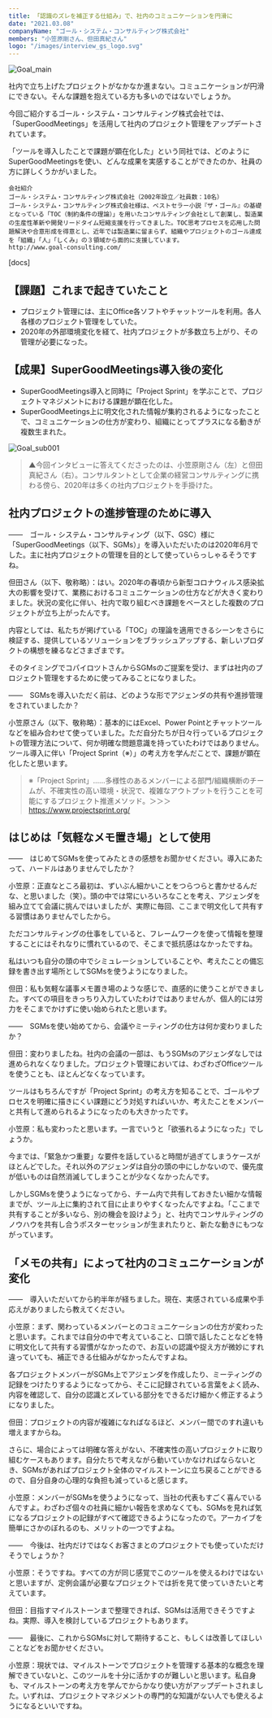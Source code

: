 ```yaml
---
title: 「認識のズレを補正する仕組み」で、社内のコミュニケーションを円滑に
date: "2021.03.08"
companyName: "ゴール・システム・コンサルティング株式会社"
members: "小笠原剛さん、但田真紀さん"
logo: "/images/interview_gs_logo.svg"
---
```

![Goal_main](https://github.com/uniba/super-good-meetings-portal/assets/77031650/d97aabbe-be66-4926-9722-f4fb136dbbc1)

社内で立ち上げたプロジェクトがなかなか進まない。コミュニケーションが円滑にできない。そんな課題を抱えている方も多いのではないでしょうか。

今回ご紹介するゴール・システム・コンサルティング株式会社では、「SuperGoodMeetings」を活用して社内のプロジェクト管理をアップデートされています。

「ツールを導入したことで課題が顕在化した」という同社では、どのようにSuperGoodMeetingsを使い、どんな成果を実感することができたのか、社員の方に詳しくうかがいました。

```
会社紹介
ゴール・システム・コンサルティング株式会社（2002年設立／社員数：10名）
ゴール・システム・コンサルティング株式会社様は、ベストセラー小説『ザ・ゴール』の基礎となっている「TOC（制約条件の理論）」を用いたコンサルティング会社として創業し、製造業の生産性革新や開発リードタイム短縮支援を行ってきました。TOC思考プロセスを応用した問題解決や合意形成を得意とし、近年では製造業に留まらず、組織やプロジェクトのゴール達成を「組織」「人」「しくみ」の３領域から面的に支援しています。
http://www.goal-consulting.com/
```

[docs]

## 【課題】これまで起きていたこと
- プロジェクト管理には、主にOffice各ソフトやチャットツールを利用。各人各様のプロジェクト管理をしていた。
- 2020年の外部環境変化を経て、社内プロジェクトが多数立ち上がり、その管理が必要になった。

## 【成果】SuperGoodMeetings導入後の変化
- SuperGoodMeetings導入と同時に「Project Sprint」を学ぶことで、プロジェクトマネジメントにおける課題が顕在化した。
- SuperGoodMeetings上に明文化された情報が集約されるようになったことで、コミュニケーションの仕方が変わり、組織にとってプラスになる動きが複数生まれた。


![Goal_sub001](https://github.com/uniba/super-good-meetings-portal/assets/77031650/cfbbbf95-fdc4-4c3d-bc5e-16448ce5889c)

> ▲今回インタビューに答えてくださったのは、小笠原剛さん（左）と但田真紀さん（右）。コンサルタントとして企業の経営コンサルティングに携わる傍ら、2020年は多くの社内プロジェクトを手掛けた。

## 社内プロジェクトの進捗管理のために導入
——　ゴール・システム・コンサルティング（以下、GSC）様に「SuperGoodMeetings（以下、SGMs）」を導入いただいたのは2020年6月でした。主に社内プロジェクトの管理を目的として使っていらっしゃるそうですね。

但田さん（以下、敬称略）：はい。2020年の春頃から新型コロナウィルス感染拡大の影響を受けて、業務におけるコミュニケーションの仕方などが大きく変わりました。状況の変化に伴い、社内で取り組むべき課題をベースとした複数のプロジェクトが立ち上がったんです。

内容としては、私たちが掲げている「TOC」の理論を適用できるシーンをさらに検証する、提供しているソリューションをブラッシュアップする、新しいプロダクトの構想を練るなどさまざまです。

そのタイミングでコパイロツトさんからSGMsのご提案を受け、まずは社内のプロジェクト管理をするために使ってみることになりました。

——　SGMsを導入いただく前は、どのような形でアジェンダの共有や進捗管理をされていましたか？

小笠原さん（以下、敬称略）：基本的にはExcel、Power Pointとチャットツールなどを組み合わせて使っていました。ただ自分たちが日々行っているプロジェクトの管理方法について、何か明確な問題意識を持っていたわけではありません。ツール導入に伴い「Project Sprint（※）」の考え方を学んだことで、課題が顕在化したと思います。

> ※「Project Sprint」……多様性のあるメンバーによる部門/組織横断のチームが、不確実性の高い環境・状況で、複雑なアウトプットを行うことを可能にするプロジェクト推進メソッド。＞＞＞https://www.projectsprint.org/

## はじめは「気軽なメモ置き場」として使用
——　はじめてSGMsを使ってみたときの感想をお聞かせください。導入にあたって、ハードルはありませんでしたか？

小笠原：正直なところ最初は、ずいぶん細かいことをつらつらと書かせるんだな、と思いました（笑）。頭の中では常にいろいろなことを考え、アジェンダを組み立てて会議に挑んではいましたが、実際に毎回、ここまで明文化して共有する習慣はありませんでしたから。

ただコンサルティングの仕事をしていると、フレームワークを使って情報を整理することにはそれなりに慣れているので、そこまで抵抗感はなかったですね。

私はいつも自分の頭の中でシミュレーションしていることや、考えたことの備忘録を書き出す場所としてSGMsを使うようになりました。

但田：私も気軽な議事メモ置き場のような感じで、直感的に使うことができました。すべての項目をきっちり入力していたわけではありませんが、個人的には労力をそこまでかけずに使い始められたと思います。

——　SGMsを使い始めてから、会議やミーティングの仕方は何か変わりましたか？

但田：変わりましたね。社内の会議の一部は、もうSGMsのアジェンダなしでは進められなくなりました。プロジェクト管理においては、わざわざOfficeツールを使うことも、ほとんどなくなっています。

ツールはもちろんですが「Project Sprint」の考え方を知ることで、ゴールやプロセスを明確に描きにくい課題にどう対処すればいいか、考えたことをメンバーと共有して進められるようになったのも大きかったです。

小笠原：私も変わったと思います。一言でいうと「欲張れるようになった」でしょうか。

今までは、「緊急かつ重要」な要件を話していると時間が過ぎてしまうケースがほとんどでした。それ以外のアジェンダは自分の頭の中にしかないので、優先度が低いものは自然消滅してしまうことが少なくなかったんです。

しかしSGMsを使うようになってから、チーム内で共有しておきたい細かな情報までが、ツール上に集約されて目に止まりやすくなったんですよね。「ここまで共有することが多いなら、別の機会を設けよう」と、社内でコンサルティングのノウハウを共有し合うポスターセッションが生まれたりと、新たな動きにもつながっています。

## 「メモの共有」によって社内のコミュニケーションが変化
——　導入いただいてから約半年が経ちました。現在、実感されている成果や手応えがありましたら教えてください。

小笠原：まず、関わっているメンバーとのコミュニケーションの仕方が変わったと思います。これまでは自分の中で考えていること、口頭で話したことなどを特に明文化して共有する習慣がなかったので、お互いの認識や捉え方が微妙にすれ違っていても、補正できる仕組みがなかったんですよね。

各プロジェクトメンバーがSGMs上でアジェンダを作成したり、ミーティングの記録をつけたりするようになってから、そこに記録されている言葉をよく読み、内容を確認して、自分の認識とズレている部分をできるだけ細かく修正するようになりました。

但田：プロジェクトの内容が複雑になればなるほど、メンバー間でのすれ違いも増えますからね。

さらに、場合によっては明確な答えがない、不確実性の高いプロジェクトに取り組むケースもあります。自分たちで考えながら動いていかなければならないとき、SGMsがあればプロジェクト全体のマイルストーンに立ち戻ることができるので、自分自身の心理的な負担も減っていると感じます。

小笠原：メンバーがSGMsを使うようになって、当社の代表もすごく喜んでいるんですよ。わざわざ個々の社員に細かい報告を求めなくても、SGMsを見れば気になるプロジェクトの記録がすべて確認できるようになったので。アーカイブを簡単にさかのぼれるのも、メリットの一つですよね。

——　今後は、社内だけではなくお客さまとのプロジェクトでも使っていただけそうでしょうか？

小笠原：そうですね。すべての方が同じ感覚でこのツールを使えるわけではないと思いますが、定例会議が必要なプロジェクトでは折を見て使っていきたいと考えています。

但田：目指すマイルストーンまで整理できれば、SGMsは活用できそうですよね。実際、導入を検討しているプロジェクトもあります。

——　最後に、これからSGMsに対して期待すること、もしくは改善してほしいことなどをお聞かせください。

小笠原：現状では、マイルストーンでプロジェクトを管理する基本的な概念を理解できていないと、このツールを十分に活かすのが難しいと思います。私自身も、マイルストーンの考え方を学んでからかなり使い方がアップデートされました。いずれは、プロジェクトマネジメントの専門的な知識がない人でも使えるようになるといいですね。
